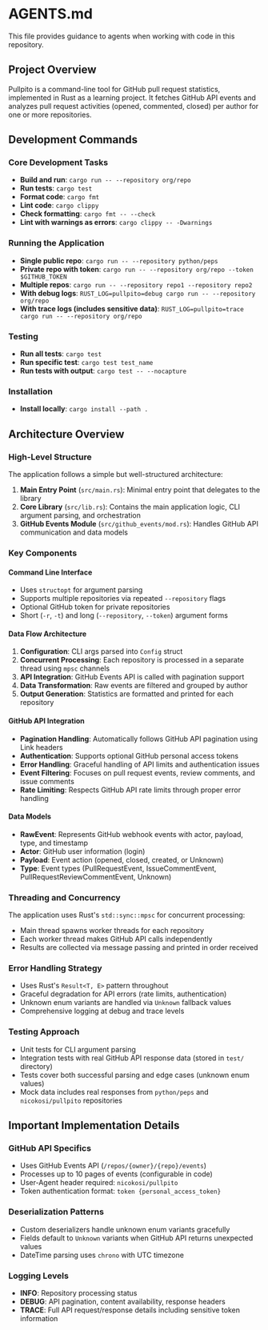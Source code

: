 # AGENTS.md

This file provides guidance to agents when working with code in this repository.

## Project Overview

Pullpito is a command-line tool for GitHub pull request statistics, implemented in Rust as a learning project. It fetches GitHub API events and analyzes pull request activities (opened, commented, closed) per author for one or more repositories.

## Development Commands

### Core Development Tasks
- **Build and run**: `cargo run -- --repository org/repo`
- **Run tests**: `cargo test`
- **Format code**: `cargo fmt`
- **Lint code**: `cargo clippy`
- **Check formatting**: `cargo fmt -- --check`
- **Lint with warnings as errors**: `cargo clippy -- -Dwarnings`

### Running the Application
- **Single public repo**: `cargo run -- --repository python/peps`
- **Private repo with token**: `cargo run -- --repository org/repo --token $GITHUB_TOKEN`
- **Multiple repos**: `cargo run -- --repository repo1 --repository repo2`
- **With debug logs**: `RUST_LOG=pullpito=debug cargo run -- --repository org/repo`
- **With trace logs (includes sensitive data)**: `RUST_LOG=pullpito=trace cargo run -- --repository org/repo`

### Testing
- **Run all tests**: `cargo test`
- **Run specific test**: `cargo test test_name`
- **Run tests with output**: `cargo test -- --nocapture`

### Installation
- **Install locally**: `cargo install --path .`

## Architecture Overview

### High-Level Structure
The application follows a simple but well-structured architecture:

1. **Main Entry Point** (`src/main.rs`): Minimal entry point that delegates to the library
2. **Core Library** (`src/lib.rs`): Contains the main application logic, CLI argument parsing, and orchestration
3. **GitHub Events Module** (`src/github_events/mod.rs`): Handles GitHub API communication and data models

### Key Components

#### Command Line Interface
- Uses `structopt` for argument parsing
- Supports multiple repositories via repeated `--repository` flags
- Optional GitHub token for private repositories
- Short (`-r`, `-t`) and long (`--repository`, `--token`) argument forms

#### Data Flow Architecture
1. **Configuration**: CLI args parsed into `Config` struct
2. **Concurrent Processing**: Each repository is processed in a separate thread using `mpsc` channels
3. **API Integration**: GitHub Events API is called with pagination support
4. **Data Transformation**: Raw events are filtered and grouped by author
5. **Output Generation**: Statistics are formatted and printed for each repository

#### GitHub API Integration
- **Pagination Handling**: Automatically follows GitHub API pagination using Link headers
- **Authentication**: Supports optional GitHub personal access tokens
- **Error Handling**: Graceful handling of API limits and authentication issues
- **Event Filtering**: Focuses on pull request events, review comments, and issue comments
- **Rate Limiting**: Respects GitHub API rate limits through proper error handling

#### Data Models
- **RawEvent**: Represents GitHub webhook events with actor, payload, type, and timestamp
- **Actor**: GitHub user information (login)
- **Payload**: Event action (opened, closed, created, or Unknown)
- **Type**: Event types (PullRequestEvent, IssueCommentEvent, PullRequestReviewCommentEvent, Unknown)

### Threading and Concurrency
The application uses Rust's `std::sync::mpsc` for concurrent processing:
- Main thread spawns worker threads for each repository
- Each worker thread makes GitHub API calls independently
- Results are collected via message passing and printed in order received

### Error Handling Strategy
- Uses Rust's `Result<T, E>` pattern throughout
- Graceful degradation for API errors (rate limits, authentication)
- Unknown enum variants are handled via `Unknown` fallback values
- Comprehensive logging at debug and trace levels

### Testing Approach
- Unit tests for CLI argument parsing
- Integration tests with real GitHub API response data (stored in `test/` directory)
- Tests cover both successful parsing and edge cases (unknown enum values)
- Mock data includes real responses from `python/peps` and `nicokosi/pullpito` repositories

## Important Implementation Details

### GitHub API Specifics
- Uses GitHub Events API (`/repos/{owner}/{repo}/events`)
- Processes up to 10 pages of events (configurable in code)
- User-Agent header required: `nicokosi/pullpito`
- Token authentication format: `token {personal_access_token}`

### Deserialization Patterns
- Custom deserializers handle unknown enum variants gracefully
- Fields default to `Unknown` variants when GitHub API returns unexpected values
- DateTime parsing uses `chrono` with UTC timezone

### Logging Levels
- **INFO**: Repository processing status
- **DEBUG**: API pagination, content availability, response headers
- **TRACE**: Full API request/response details including sensitive token information
